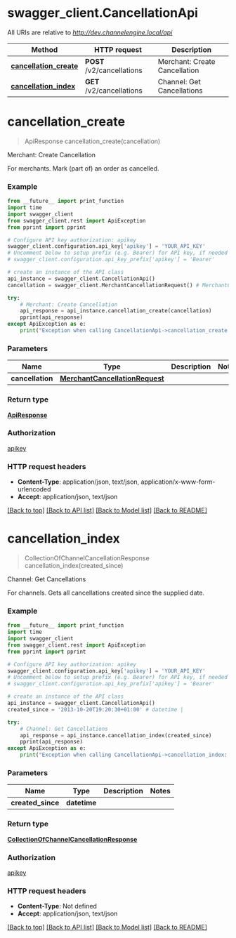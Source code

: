 # swagger_client.CancellationApi

All URIs are relative to *http://dev.channelengine.local/api*

Method | HTTP request | Description
------------- | ------------- | -------------
[**cancellation_create**](CancellationApi.md#cancellation_create) | **POST** /v2/cancellations | Merchant: Create Cancellation
[**cancellation_index**](CancellationApi.md#cancellation_index) | **GET** /v2/cancellations | Channel: Get Cancellations


# **cancellation_create**
> ApiResponse cancellation_create(cancellation)

Merchant: Create Cancellation

For merchants.    Mark (part of) an order as cancelled.

### Example 
```python
from __future__ import print_function
import time
import swagger_client
from swagger_client.rest import ApiException
from pprint import pprint

# Configure API key authorization: apikey
swagger_client.configuration.api_key['apikey'] = 'YOUR_API_KEY'
# Uncomment below to setup prefix (e.g. Bearer) for API key, if needed
# swagger_client.configuration.api_key_prefix['apikey'] = 'Bearer'

# create an instance of the API class
api_instance = swagger_client.CancellationApi()
cancellation = swagger_client.MerchantCancellationRequest() # MerchantCancellationRequest | 

try: 
    # Merchant: Create Cancellation
    api_response = api_instance.cancellation_create(cancellation)
    pprint(api_response)
except ApiException as e:
    print("Exception when calling CancellationApi->cancellation_create: %s\n" % e)
```

### Parameters

Name | Type | Description  | Notes
------------- | ------------- | ------------- | -------------
 **cancellation** | [**MerchantCancellationRequest**](MerchantCancellationRequest.md)|  | 

### Return type

[**ApiResponse**](ApiResponse.md)

### Authorization

[apikey](../README.md#apikey)

### HTTP request headers

 - **Content-Type**: application/json, text/json, application/x-www-form-urlencoded
 - **Accept**: application/json, text/json

[[Back to top]](#) [[Back to API list]](../README.md#documentation-for-api-endpoints) [[Back to Model list]](../README.md#documentation-for-models) [[Back to README]](../README.md)

# **cancellation_index**
> CollectionOfChannelCancellationResponse cancellation_index(created_since)

Channel: Get Cancellations

For channels.    Gets all cancellations created since the supplied date.

### Example 
```python
from __future__ import print_function
import time
import swagger_client
from swagger_client.rest import ApiException
from pprint import pprint

# Configure API key authorization: apikey
swagger_client.configuration.api_key['apikey'] = 'YOUR_API_KEY'
# Uncomment below to setup prefix (e.g. Bearer) for API key, if needed
# swagger_client.configuration.api_key_prefix['apikey'] = 'Bearer'

# create an instance of the API class
api_instance = swagger_client.CancellationApi()
created_since = '2013-10-20T19:20:30+01:00' # datetime | 

try: 
    # Channel: Get Cancellations
    api_response = api_instance.cancellation_index(created_since)
    pprint(api_response)
except ApiException as e:
    print("Exception when calling CancellationApi->cancellation_index: %s\n" % e)
```

### Parameters

Name | Type | Description  | Notes
------------- | ------------- | ------------- | -------------
 **created_since** | **datetime**|  | 

### Return type

[**CollectionOfChannelCancellationResponse**](CollectionOfChannelCancellationResponse.md)

### Authorization

[apikey](../README.md#apikey)

### HTTP request headers

 - **Content-Type**: Not defined
 - **Accept**: application/json, text/json

[[Back to top]](#) [[Back to API list]](../README.md#documentation-for-api-endpoints) [[Back to Model list]](../README.md#documentation-for-models) [[Back to README]](../README.md)

